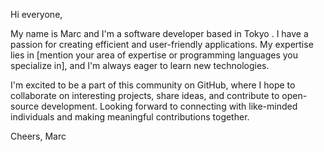 Hi everyone,

My name is Marc and I'm a software developer based in Tokyo . I have a passion for creating efficient and user-friendly applications. My expertise lies in [mention your area of expertise or programming languages you specialize in], and I'm always eager to learn new technologies.

I'm excited to be a part of this community on GitHub, where I hope to collaborate on interesting projects, share ideas, and contribute to open-source development. Looking forward to connecting with like-minded individuals and making meaningful contributions together.

Cheers,
Marc